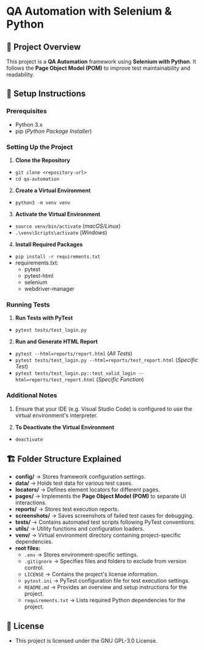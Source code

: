 # QA Automation with Selenium & Python

## 📌 Project Overview

This project is a **QA Automation** framework using **Selenium with Python**. It follows the **Page Object Model (POM)** to improve test maintainability and readability.

## 📝 Setup Instructions

### Prerequisites

- Python 3.x
- pip (*Python Package Installer*)

### Setting Up the Project

1. **Clone the Repository**
- ```git clone <repository-url>```
- ```cd qa-automation```

2. **Create a Virtual Environment**
- ```python3 -m venv venv```

3. **Activate the Virtual Environment**
- ```source venv/bin/activate``` (*macOS/Linux*)
- ```.\venv\Scripts\activate``` (*Windows*)

4. **Install Required Packages**
- ```pip install -r requirements.txt```
- requirements.txt:
   - pytest
   - pytest-html
   - selenium
   - webdriver-manager

### Running Tests

1. **Run Tests with PyTest**
- ```pytest tests/test_login.py```

2. **Run and Generate HTML Report**
- ```pytest --html=reports/report.html``` (*All Tests*)
- ```pytest tests/test_login.py --html=reports/test_report.html``` (*Specific Test*)
- ```pytest tests/test_login.py::test_valid_login --html=reports/test_report.html``` (*Specific Function*)

### Additional Notes

1. Ensure that your IDE (e.g. Visual Studio Code) is configured to use the virtual environment's interpreter.

2. **To Deactivate the Virtual Environment**
- ```deactivate```

## 🏗️ Folder Structure Explained

- **config/** → Stores framework configuration settings.
- **data/** → Holds test data for various test cases.
- **locators/** → Defines element locators for different pages.
- **pages/** → Implements the **Page Object Model (POM)** to separate UI interactions.
- **reports/** → Stores test execution reports.
- **screenshots/** → Saves screenshots of failed test cases for debugging.
- **tests/** → Contains automated test scripts following PyTest conventions.
- **utils/** → Utility functions and configuration loaders.
- **venv/** → Virtual environment directory containing project-specific dependencies.
- **root files:**
   - `.env` → Stores environment-specific settings.
   - `.gitignore` → Specifies files and folders to exclude from version control.
   - `LICENSE` → Contains the project's license information.
   - `pytest.ini` → PyTest configuration file for test execution settings.
   - `README.md` → Provides an overview and setup instructions for the project.
   - `requirements.txt` → Lists required Python dependencies for the project.

## 📜 License

- This project is licensed under the GNU GPL-3.0 License.
